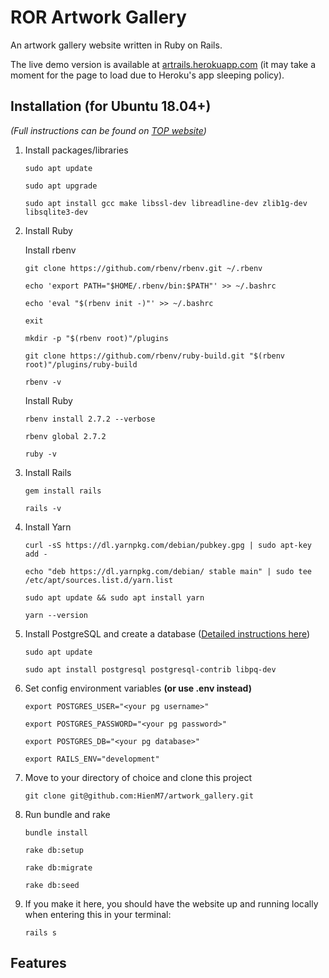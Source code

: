 # ROR Artwork Gallery

An artwork gallery website written in Ruby on Rails.

The live demo version is available at [artrails.herokuapp.com](https://artrails.herokuapp.com/) (it may take a moment for the page to load due to Heroku's app sleeping policy).


## Installation (for Ubuntu 18.04+)

*(Full instructions can be found on [TOP website](https://www.theodinproject.com/courses/ruby-on-rails/lessons/your-first-rails-application-ruby-on-rails))*

1. Install packages/libraries
    ```
    sudo apt update

    sudo apt upgrade

    sudo apt install gcc make libssl-dev libreadline-dev zlib1g-dev libsqlite3-dev
    ```
2. Install Ruby

    Install rbenv
    ```
    git clone https://github.com/rbenv/rbenv.git ~/.rbenv

    echo 'export PATH="$HOME/.rbenv/bin:$PATH"' >> ~/.bashrc

    echo 'eval "$(rbenv init -)"' >> ~/.bashrc

    exit
    ```
    ```
    mkdir -p "$(rbenv root)"/plugins

    git clone https://github.com/rbenv/ruby-build.git "$(rbenv root)"/plugins/ruby-build

    rbenv -v
    ```
    Install Ruby
    ```
    rbenv install 2.7.2 --verbose

    rbenv global 2.7.2

    ruby -v
    ```
3. Install Rails
    ```
    gem install rails

    rails -v
    ```
4. Install Yarn
    ```
    curl -sS https://dl.yarnpkg.com/debian/pubkey.gpg | sudo apt-key add -

    echo "deb https://dl.yarnpkg.com/debian/ stable main" | sudo tee /etc/apt/sources.list.d/yarn.list

    sudo apt update && sudo apt install yarn

    yarn --version
    ```
5. Install PostgreSQL and create a database ([Detailed instructions here](https://www.digitalocean.com/community/tutorials/how-to-install-and-use-postgresql-on-ubuntu-18-04))
    ```
    sudo apt update

    sudo apt install postgresql postgresql-contrib libpq-dev
    ```
6. Set config environment variables **(or use .env instead)**
    ```
    export POSTGRES_USER="<your pg username>"

    export POSTGRES_PASSWORD="<your pg password>"

    export POSTGRES_DB="<your pg database>"

    export RAILS_ENV="development"
    ```
6. Move to your directory of choice and clone this project
    ```
    git clone git@github.com:HienM7/artwork_gallery.git
    ```
7. Run bundle and rake
    ```
    bundle install

    rake db:setup

    rake db:migrate

    rake db:seed
    ```
8. If you make it here, you should have the website up and running locally when entering this in your terminal:
    ```
    rails s
    ```

## Features
